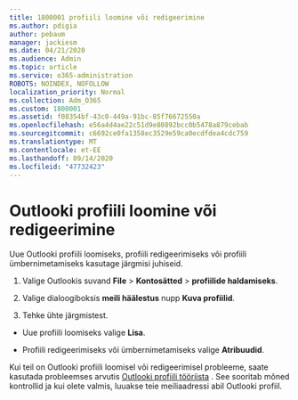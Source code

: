 ```yaml
---
title: 1800001 profiili loomine või redigeerimine
ms.author: pdigia
author: pebaum
manager: jackiesm
ms.date: 04/21/2020
ms.audience: Admin
ms.topic: article
ms.service: o365-administration
ROBOTS: NOINDEX, NOFOLLOW
localization_priority: Normal
ms.collection: Adm_O365
ms.custom: 1800001
ms.assetid: f08354bf-43c0-449a-91bc-85f76672550a
ms.openlocfilehash: e56a4d4ae22c51d9e80892bcc0b5478a879cebab
ms.sourcegitcommit: c6692ce0fa1358ec3529e59ca0ecdfdea4cdc759
ms.translationtype: MT
ms.contentlocale: et-EE
ms.lasthandoff: 09/14/2020
ms.locfileid: "47732423"
---
```

# <a name="create-or-edit-an-outlook-profile"></a>Outlooki profiili loomine või redigeerimine

Uue Outlooki profiili loomiseks, profiili redigeerimiseks või profiili ümbernimetamiseks kasutage järgmisi juhiseid.
  
1. Valige Outlookis suvand **File** \> **Kontosätted** \> **profiilide haldamiseks**.
    
2. Valige dialoogiboksis **meili häälestus** nupp **Kuva profiilid**.
    
3. Tehke ühte järgmistest.
    
  - Uue profiili loomiseks valige **Lisa**.
    
  - Profiili redigeerimiseks või ümbernimetamiseks valige **Atribuudid**.
    
Kui teil on Outlooki profiili loomisel või redigeerimisel probleeme, saate kasutada probleemses arvutis [Outlooki profiili tööriista](https://aka.ms/SaRA-OutlookSetupProfile) . See sooritab mõned kontrollid ja kui olete valmis, luuakse teie meiliaadressi abil Outlooki profiil. 
  

